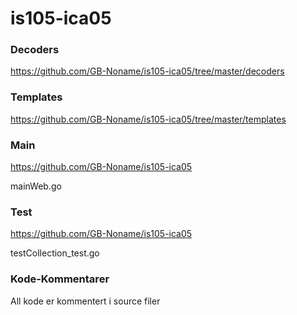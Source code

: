# is105-ica05

### Decoders
https://github.com/GB-Noname/is105-ica05/tree/master/decoders

### Templates
https://github.com/GB-Noname/is105-ica05/tree/master/templates

### Main 
https://github.com/GB-Noname/is105-ica05

mainWeb.go

### Test
https://github.com/GB-Noname/is105-ica05

testCollection_test.go

### Kode-Kommentarer
All kode er kommentert i source filer
